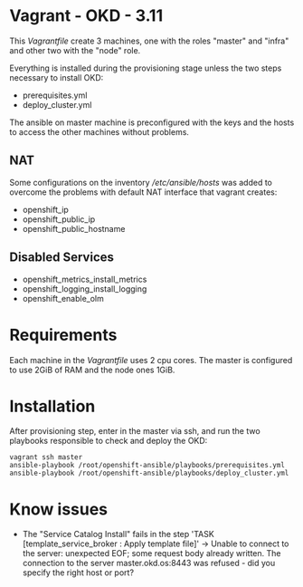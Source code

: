 # Vagrant - OKD - 3.11
This *Vagrantfile* create 3 machines, one with the roles "master" and "infra" and other two with the "node" role.

Everything is installed during the provisioning stage unless the two steps necessary to install OKD:

 - prerequisites.yml
 - deploy_cluster.yml

The ansible on master machine is preconfigured with the keys and the hosts to access the other machines without problems.

NAT
---

Some configurations on the inventory */etc/ansible/hosts* was added to overcome the problems with default NAT interface that vagrant creates:

 - openshift_ip
 - openshift_public_ip
 - openshift_public_hostname

Disabled Services
-----------------

 - openshift_metrics_install_metrics
 - openshift_logging_install_logging
 - openshift_enable_olm

# Requirements

Each machine in the *Vagrantfile* uses 2 cpu cores. The master is configured to use 2GiB of RAM and the node ones 1GiB.

# Installation

After provisioning step, enter in the master via ssh, and run the two playbooks responsible to check and deploy the OKD:

    vagrant ssh master
    ansible-playbook /root/openshift-ansible/playbooks/prerequisites.yml
    ansible-playbook /root/openshift-ansible/playbooks/deploy_cluster.yml

# Know issues

 - The "Service Catalog Install" fails in the step 'TASK [template_service_broker : Apply template file]' -> Unable to connect to the server: unexpected EOF; some request body already written. The connection to the server master.okd.os:8443 was refused - did you specify the right host or port?